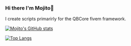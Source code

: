 ### Hi there I'm Mojito👋

I create scripts primarirly for the QBCore fivem framework.

[![Mojito's GitHub stats](https://github-readme-stats.vercel.app/api?username=Mojito-Fivem&count_private=true&show_icons=true&theme=dark)](https://github.com/anuraghazra/github-readme-stats)

[![Top Langs](https://github-readme-stats.vercel.app/api/top-langs/?username=Mojito-Fivem&theme=dark)](https://github.com/anuraghazra/github-readme-stats)
